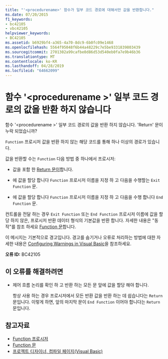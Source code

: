 ```yaml
---
title: "'<procedurename>' 함수가 일부 코드 경로에 대해서만 값을 반환합니다."
ms.date: 07/20/2015
f1_keywords:
- bc42105
- vbc42105
helpviewer_keywords:
- BC42105
ms.assetid: b6929bf4-a365-4a70-8dc9-6b0fc09e1468
ms.openlocfilehash: 5564f95048f6b44a48229c7e5be9331839803439
ms.sourcegitcommit: 2701302a99cafbe0d86d53d540eb0fa7e9b46b36
ms.translationtype: MT
ms.contentlocale: ko-KR
ms.lasthandoff: 04/28/2019
ms.locfileid: "64662099"
---
```

# <a name="function-procedurename-doesnt-return-a-value-on-all-code-paths"></a>함수 '\<procedurename >' 일부 코드 경로의 값을 반환 하지 않습니다
함수 '\<procedurename >' 일부 코드 경로의 값을 반환 하지 않습니다. 'Return' 문이 누락 되었습니까?  
  
 `Function` 프로시저 값을 반환 하지 않는 해당 코드를 통해 하나 이상의 경로가 있습니다.  
  
 값을 반환할 수는 `Function` 다음 방법 중 하나에서 프로시저:  
  
- 값을 포함 한 [Return 문이](../../../visual-basic/language-reference/statements/return-statement.md)합니다.  
  
- 에 값을 할당 합니다 `Function` 프로시저 이름을 지정 하 고 다음을 수행할는 `Exit Function` 문.  
  
- 에 값을 할당 합니다 `Function` 프로시저 이름을 지정 하 고 다음을 수행 합니다 `End Function` 문.  
  
 컨트롤을 전달 하는 경우 `Exit Function` 또는 `End Function` 프로시저 이름에 값을 할당 하지 않은, 프로시저 반환 데이터 형식의 기본값을 반환 합니다. 자세한 내용은 "동작"를 참조 하세요 [Function 문](../../../visual-basic/language-reference/statements/function-statement.md)합니다.  
  
 이 메시지는 기본적으로 경고입니다. 경고를 숨기거나 오류로 처리하는 방법에 대한 자세한 내용은 [Configuring Warnings in Visual Basic](/visualstudio/ide/configuring-warnings-in-visual-basic)을 참조하세요.  
  
 **오류 ID:** BC42105  
  
## <a name="to-correct-this-error"></a>이 오류를 해결하려면  
  
- 제어 흐름 논리를 확인 하 고 반환 하는 모든 문 앞에 값을 할당 해야 합니다.  
  
     항상 사용 하는 경우 프로시저에서 모든 반환 값을 반환 하는 데 쉽습니다는 `Return` 문입니다. 이렇게 하면, 앞의 마지막 문이 `End Function` 이어야 합니다는 `Return` 문입니다.  
  
## <a name="see-also"></a>참고자료

- [Function 프로시저](../../../visual-basic/programming-guide/language-features/procedures/function-procedures.md)
- [Function 문](../../../visual-basic/language-reference/statements/function-statement.md)
- [프로젝트 디자이너, 컴파일 페이지(Visual Basic)](/visualstudio/ide/reference/compile-page-project-designer-visual-basic)
